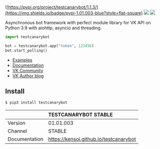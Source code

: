 ![https://pypi.org/project/testcanarybot/1.1.3/](https://img.shields.io/badge/pypi-1.01.003-blue?style=flat-square) ![](https://img.shields.io/badge/python-3.7%20%7C%203.8%20%7C%203.9-blue?style=flat-square) ![](https://img.shields.io/badge/license-Apache%20License%202.0-green?style=flat-square)

Asynchronous bot framework with perfect module library for VK API on Python 3.9 with aiohttp, asyncio and threading.

```python
import testcanarybot

bot = testcanarybot.app("token", 123456)
bot.start_polling()
```

* [Examples](https://github.com/kensoi/testcanarybot/tree/stable/library)
* [Documentation](https://kensoi.github.io/testcanarybot)
* [VK Community](https://vk.com/testcanarybot)
* [VK Author blog](https://vk.com/crubbukket)

## Install

```bash
$ pip3 install testcanarybot 
```

|               | TESTCANARYBOT STABLE                   |
| :------------ | :------------------------------------- |
| Version       | 01.01.003                              |
| Channel       | STABLE                                 |
| Documentation | https://kensoi.github.io/testcanarybot |